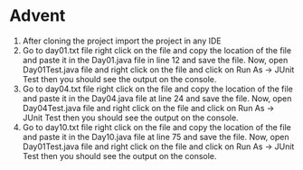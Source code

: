 # Advent

1. After cloning the project import the project in any IDE
2. Go to day01.txt file right click on the file and copy the location of the file and paste it in the Day01.java file in line    12 and save the file. Now, open Day01Test.java file and right click on the file and click on Run As -> JUnit Test then you    should see the output on the console.
3. Go to day04.txt file right click on the file and copy the location of the file and paste it in the Day04.java file at line    24 and save the file. Now, open Day04Test.java file and right click on the file and click on Run As -> JUnit Test then you    should see the output on the console.
4. Go to day10.txt file right click on the file and copy the location of the file and paste it in the Day10.java file at line    75 and save the file. Now, open Day01Test.java file and right click on the file and click on Run As -> JUnit Test then you    should see the output on the console.
